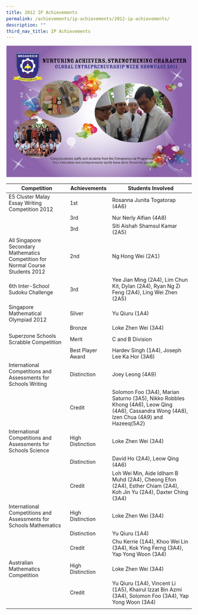 ```yaml
---
title: 2012 IP Achievements
permalink: /achievements/ip-achievements/2012-ip-achievements/
description: ""
third_nav_title: IP Achievements
---
```

![](/images/broadrick_GEW.jpg)

| Competition | Achievements | Students Involved |
|---|---|---|
| E5 Cluster Malay Essay Writing Competition 2012 | 1st | Rosanna Junita Togatorap (4A6) |
|  | 3rd | Nur Nerly Alfian (4A8) |
|  | 3rd | Siti Aishah Shamsul Kamar (2A5) |
| All Singapore Secondary Mathematics Competition for Normal Course Students 2012 | 2nd | Ng Hong Wei (2A1) |
| 6th Inter-School Sudoku Challenge | 3rd | Yee Jian Ming (2A4), Lim Chun Kit, Dylan (2A4), Ryan Ng Zi Feng (2A4), Ling Wei Zhen (2A5) |
| Singapore Mathematical Olympiad 2012 | Silver | Yu Qiuru (1A4) |
|  | Bronze | Loke Zhen Wei (3A4) |
| Superzone Schools Scrabble Competition | Merit | C and B Division |
|  | Best Player Award | Hardev Singh (1A4), Joseph Lee Ka Hor (3A6) |
| International Competitions and Assessments for Schools Writing | Distinction | Joey Leong (4A9) |
|  | Credit | Solomon Foo (3A4), Marian Saturno (3A5), Nikko Robbles Khong (4A6), Leow Qing (4A6), Cassandra Wong (4A8), Izen Chua (4A9) and Hazeeq(5A2) |
| International Competitions and Assessments for Schools Science | High Distinction | Loke Zhen Wei (3A4) |
|  | Distinction | David Ho (2A4), Leow Qing (4A6) |
|  | Credit | Loh Wei Min, Aide Idiham B Muhd (2A4), Cheong Efon (2A4), Esther Chiam (2A4), Koh Jin Yu (2A4), Daxter Ching (3A4) |
| International Competitions and Assessments for Schools Mathematics | High Distinction | Loke Zhen Wei (3A4) |
|  | Distinction | Yu Qiuru (1A4) |
|  | Credit | Chu Kerrie (1A4), Khoo Wei Lin (3A4), Kok Ying Ferng (3A4), Yap Yong Woon (3A4) |
| Australian Mathematics Competition | High Distinction | Loke Zhen Wei (3A4) |
|  | Credit | Yu Qiuru (1A4), Vincent Li (1A5), Khairul Izzat Bin Azmi (3A4), Solomon Foo (3A4), Yap Yong Woon (3A4) |
| | | |